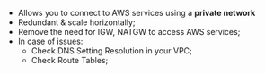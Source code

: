 - Allows you to connect to AWS services using a **private network**
- Redundant & scale horizontally;
- Remove the need for IGW, NATGW to access AWS services;
- In case of issues:
	- Check DNS Setting Resolution in your VPC;
	- Check Route Tables;
